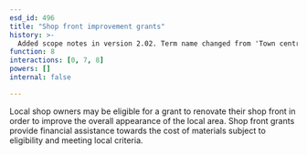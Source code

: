 ```yaml
---
esd_id: 496
title: "Shop front improvement grants"
history: >-
  Added scope notes in version 2.02. Term name changed from 'Town centre management - shop front grant' to 'Town centres - shop front improvement grants' in version 3.00. Name changed to 'Shop front improvement grants' in version 4.00.
function: 8
interactions: [0, 7, 8]
powers: []
internal: false

---
```


Local shop owners may be eligible for a grant to renovate their shop front in order to improve the overall appearance of the local area.  Shop front grants provide financial assistance towards the cost of materials subject to eligibility and meeting local criteria.

